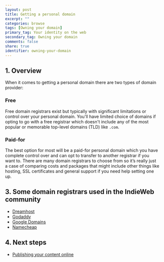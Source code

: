 ```yaml
---
layout: post
title: Getting a personal domain
excerpt: ""
categories: browse
tags: [Owning your domain]
primary_tag: Your identity on the web
secondary_tag: Owning your domain
comments: false
share: true
identifier: owning-your-domain
---
```

## 1. Overview 
When it comes to getting a personal domain there are two types of domain provider: 

### Free 
Free domain registrars exist but typically with significant limitations or control over your personal domain. You'll have limited choice of domains if opting to go with a free registrar which doesn't include any of the most popular or memorable top-level domains (TLD) like <code>.com</code>. 

### Paid-for
The best option for most will be a paid-for personal domain which you have complete control over and can opt to transfer to another registrar if you want to. There are many domain registrars to choose from so it’s really just a case of comparing costs and packages that might include other things like hosting, SSL certificates and general support if you need help setting one up.

## 3. Some domain registrars used in the IndieWeb community
- [Dreamhost](https://www.dreamhost.com/)
- [Godaddy](https://godaddy.com/)
- [Google Domains](https://domains.google)
- [Namecheap](https://www.namecheap.com)

## 4. Next steps
- [Publishing your content online](/browse/publication)